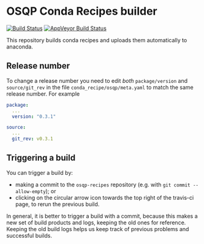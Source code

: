 # OSQP Conda Recipes builder

[![Build Status](https://travis-ci.org/oxfordcontrol/osqp-recipes.svg?branch=master)](https://travis-ci.org/oxfordcontrol/osqp-recipes)
[![AppVeyor Build Status](https://ci.appveyor.com/api/projects/status/github/bstellato/osqp-recipes?branch=master&svg=true)](https://ci.appveyor.com/project/bstellato/osqp-recipes)

This repository builds conda recipes and uploads them automatically to anaconda.

## Release number

To change a release number you need to edit *both* `package/version` and `source/git_rev` in the file `conda_recipe/osqp/meta.yaml` to match the same release number.
For example

```yaml
package:
  ...
  version: "0.3.1"

source:
  ...
  git_rev: v0.3.1
```


## Triggering a build

You can trigger a build by:

-   making a commit to the `osqp-recipes` repository (e.g. with
    `git commit --allow-empty`); or
-   clicking on the circular arrow icon towards the top right of the
    travis-ci page, to rerun the previous build.

In general, it is better to trigger a build with a commit, because this
makes a new set of build products and logs, keeping the old ones for
reference. Keeping the old build logs helps us keep track of previous
problems and successful builds.
